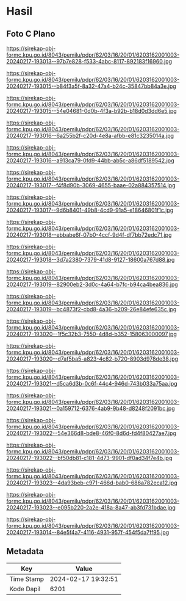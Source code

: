 # Hasil

## Foto C Plano

https://sirekap-obj-formc.kpu.go.id/8043/pemilu/pdpr/62/03/16/20/01/6203162001003-20240217-193013--97b7e828-f533-4abc-8117-892183f16960.jpg

https://sirekap-obj-formc.kpu.go.id/8043/pemilu/pdpr/62/03/16/20/01/6203162001003-20240217-193015--b84f3a5f-8a32-47a4-b24c-35847bb84a3e.jpg

https://sirekap-obj-formc.kpu.go.id/8043/pemilu/pdpr/62/03/16/20/01/6203162001003-20240217-193015--54e04681-0d0b-4f3a-b92b-b18d0d3dd6e5.jpg

https://sirekap-obj-formc.kpu.go.id/8043/pemilu/pdpr/62/03/16/20/01/6203162001003-20240217-193016--6a255b2f-c20d-4e8a-afbb-e81c3235014a.jpg

https://sirekap-obj-formc.kpu.go.id/8043/pemilu/pdpr/62/03/16/20/01/6203162001003-20240217-193016--a913ca79-0fd9-44bb-ab5c-a86df5189542.jpg

https://sirekap-obj-formc.kpu.go.id/8043/pemilu/pdpr/62/03/16/20/01/6203162001003-20240217-193017--f4f8d90b-3069-4655-baae-02a884357514.jpg

https://sirekap-obj-formc.kpu.go.id/8043/pemilu/pdpr/62/03/16/20/01/6203162001003-20240217-193017--9d6b8401-49b8-4cd9-91a5-e18646801f1c.jpg

https://sirekap-obj-formc.kpu.go.id/8043/pemilu/pdpr/62/03/16/20/01/6203162001003-20240217-193018--ebbabe6f-07b0-4ccf-9d4f-df7bb72edc71.jpg

https://sirekap-obj-formc.kpu.go.id/8043/pemilu/pdpr/62/03/16/20/01/6203162001003-20240217-193018--3d7a2380-7379-41d8-9127-18600a767d88.jpg

https://sirekap-obj-formc.kpu.go.id/8043/pemilu/pdpr/62/03/16/20/01/6203162001003-20240217-193019--82900eb2-3d0c-4a64-b7fc-b94ca4bea836.jpg

https://sirekap-obj-formc.kpu.go.id/8043/pemilu/pdpr/62/03/16/20/01/6203162001003-20240217-193019--bc4873f2-cbd8-4a36-b209-26e84efe635c.jpg

https://sirekap-obj-formc.kpu.go.id/8043/pemilu/pdpr/62/03/16/20/01/6203162001003-20240217-193020--1f5c32b3-7550-4d8d-b352-158063000097.jpg

https://sirekap-obj-formc.kpu.go.id/8043/pemilu/pdpr/62/03/16/20/01/6203162001003-20240217-193020--d7af5ba5-a823-4c82-b720-8903d978de38.jpg

https://sirekap-obj-formc.kpu.go.id/8043/pemilu/pdpr/62/03/16/20/01/6203162001003-20240217-193021--d5ca6d3b-0c6f-44c4-946d-743b033a75aa.jpg

https://sirekap-obj-formc.kpu.go.id/8043/pemilu/pdpr/62/03/16/20/01/6203162001003-20240217-193021--0a159712-6376-4ab9-9b48-d8248f2091bc.jpg

https://sirekap-obj-formc.kpu.go.id/8043/pemilu/pdpr/62/03/16/20/01/6203162001003-20240217-193022--54e366d8-bde8-46f0-8d6d-fd4f80427ae7.jpg

https://sirekap-obj-formc.kpu.go.id/8043/pemilu/pdpr/62/03/16/20/01/6203162001003-20240217-193022--bf50db81-c181-4d73-9901-df0ad34f7e4b.jpg

https://sirekap-obj-formc.kpu.go.id/8043/pemilu/pdpr/62/03/16/20/01/6203162001003-20240217-193023--4da93beb-c971-466d-bab0-686a782eca12.jpg

https://sirekap-obj-formc.kpu.go.id/8043/pemilu/pdpr/62/03/16/20/01/6203162001003-20240217-193023--e095b220-2a2e-418a-8a47-ab3fd731bdae.jpg

https://sirekap-obj-formc.kpu.go.id/8043/pemilu/pdpr/62/03/16/20/01/6203162001003-20240217-193014--84e5f4a7-4116-4931-957f-454f5da7ff95.jpg


## Metadata

| Key        | Value               |
| ---------- | ------------------- |
| Time Stamp | 2024-02-17 19:32:51 |
| Kode Dapil | 6201                |



